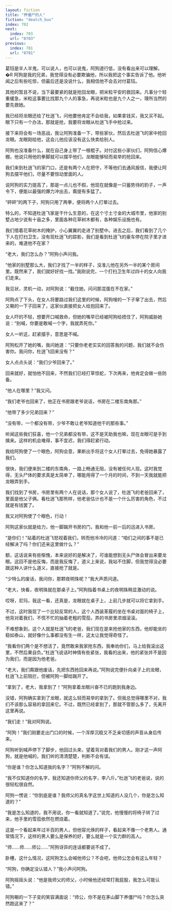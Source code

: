 ```yaml
---
layout: fiction
title: "养僵尸的人"
fiction: "deatch_bus"
index: 702
next:
  index: 703
  url: "0703"
previous:
  index: 701
  url: "0701"
---
```

葛钰是半人半鬼，可以说人，也可以说鬼，阿狗道行低，没有看出来可以理解。�R   阿狗是我的兄弟，我觉得没有必要欺骗他，所以我把这个事实告诉了他。他听闻之后有些吃惊，但最后还是没说什么，我相信他不会去对付葛钰。

其他的暂且不说，当下最要紧的就是抢回龙眼，把米粒平安的救回来。凡事分个轻重缓急，米粒这事要比找那九个人的事急，再说米粒也是九个人之一，理所当然的要先救她。

我已经将龙眼还给了杜逍飞，问他要他肯定不会给我，如果拿钱买，我又买不起。眼下只有一个办法，那就是抢，我要将龙眼从杜逍飞手中抢过来。

接下来将会有一场恶战，我让阿狗准备一下，带些家伙，然后去杜逍飞的家中抢回龙眼。龙眼刚给他，这会儿他应该没有这么快卖给别人。

阿狗也没准备什么，就在自己身上带了一根棍子。对付这些小家伙们，阿狗信心爆棚，他说只用他的拳脚就可以摆平他们，龙眼能够轻而易举的抢回来。

我们来到杜逍飞的家门口，还是有两个人在把守，不等他们去通风报信，我便让阿狗去摆平他们，尽量不要惊动里面的人。

说阿狗的实力提高了，那是一点儿也不假，他现在就像是一只蓄势待的豹子，一声令下，便能以最强的爆力冲出去，甭提有多猛了。

“砰砰”的两下子，阿狗只用了两拳，便将两个人打晕过去。

特么的，不知道杜逍飞家是干什么生意的，在这个寸土寸金的大城市里，他家的别墅占地少说有十亩之多，里面各种花草树木都有，各种娱乐设施也有。

我们借着花草树木的掩护，小心翼翼的走进了别墅中。进去之后，我们看到了几个下人在打扫卫生，没有现杜逍飞的踪影，我们是看到杜逍飞的豪车停在院子里才进来的，难道他不在家？

“老大，我们怎么办？”阿狗小声问我。

“他家的别墅那么大，我们才找了一半的样子，没准儿他在另外一半的某个房间里。既然来了，我们就好好找一找。”我刚说完，一个打扫卫生年过四十的女人向我们走来。

我见状，灵机一动，对阿狗说：“截住她，问问那混蛋在不在家。”

阿狗点了下头，在女人将要路过我们这里的时候，阿狗嗖的一下子窜了出去，然后又唰的一下子回来了，这家伙直接把女人给抱回来了。

女人吓的不轻，想要开口喊救命，但她的嘴早已经被阿狗给捂住了，阿狗威胁她说：“别喊，你要是敢喊一个字，我就弄死你。”

女人一听这，赶紧摆手，意思是不喊。

阿狗松开了她的嘴，我问她道：“只要你老老实实的回答我的问题，我们就不会伤害你。我问你，杜逍飞回来没有？”

女人点点头说：“我们少爷回来了。”

回来就好，就怕他不回来，不然我们已经打草惊蛇，下次再来，他肯定会做一些防备。

“他人在哪里？”我又问。

“我们老爷也回来了，他正在书房跟老爷说话，书房在二楼东南角那。”

“他带了多少兄弟回来？”

“没有带，一个都没有带，少爷不敢让老爷知道他干的那些事。”

听闻这些我们狂喜，他一个兄弟都没有带，这不是天助我也嘛，现在龙眼可是手到擒来。这样的机会难得，事不宜迟，我们得赶紧行动。

我给阿狗使了一个眼色，阿狗会意，果断出手将这个女人打晕过去，免得她暴露了我们。

很快，我们便来到二楼的东南角，一路上畅通无阻，没有被任何人现。这时我觉得，无头尸体的要求真是太简单了，哪能用得了一个月的时间，不到一天我就能把龙眼弄到手。

我们找到了书房，书房里有两个人在说话，那个女人说了，杜逍飞的老爸回来了，里面是他父子俩。看杜逍飞那熊样，他老爸估计也不是一个什么厉害的角色，不过就是有钱罢了。

我又对阿狗使了个眼色，行动！

阿狗这家伙就是给力，他一脚踹开书房的门，我和他一前一后的迅进入书房。

“是你们！”站着的杜逍飞怒视着我们，转而他冷冷的问道：“咱们之间的事不是已经解决了吗？你们还来这里做什么？”

额，这话说来有些惭愧，本来说好的是解决了，可谁能想到无头尸体会冒出来要龙眼。这回不是他反悔，而是我反悔了，道义上来说，我站不住脚，但我觉得没必要跟这种人讲什么道义，直接抢了就是。

“少特么的废话，我问你，那颗夜明珠呢？”我大声质问道。

“老大，快看，夜明珠就在那桌子上。”阿狗指着书桌上的夜明珠稍显激动的说。

哎呀，尼玛，我这一看，还真是，龙眼就在桌子上，上前几步就可以将它拿到手。

不过，这时我现了一个比较反常的人，这个人西装革履的坐在书桌对面的椅子上，他背对着我们，不慌不忙的抽着老粗的雪茄，弄的书房里浓烟滚滚。

不难想象到，这个人就是杜逍飞的老爸，我们现在是来抢他家的东西，他却能坐的稳如泰山，就好像什么事都没有生一样，这太让我觉得奇怪了。

“我看你们两个是不想活了，竟然敢来我家抢东西，我奉劝你们，马上给我滚出这里，不然后果自负。”杜逍飞说话时神情有些紧张，我看的出来，他的紧张并不是因为我们，而是因为他老爸。

“老大，我们甭跟他废话，先把东西抢回来再说。”阿狗说完便扑向桌子上的龙眼，杜逍飞上前阻拦，但被阿狗一脚给踹开了。

“拿到了，老大，我拿到了！”阿狗拿着龙眼兴奋不已的跑到我身边。

没错，阿狗确实拿到了龙眼，就这么轻而易举的拿到了。但我总觉得哪里不对，我们不该那么容易的拿回来它。不过，既然已经拿到了，那就不管那么多了，先离开这里再说。

“我们走！”我对阿狗说。

“阿狗！”我们刚要走出门口的时候，一个浑厚沉稳又不乏亲切感的声音从身后传来。

阿狗听到喊声停下了脚步，他回过头来，望着背对着我们的男人。刚才这一声阿狗，就是他喊的，我们听的清清楚楚，判断不会有误。

“你是谁？你怎么知道我的名字？”阿狗不解的问。

“我不仅知道你的名字，我还知道你师父的名字，李八斤。”杜逍飞的老爸说，说的很轻松很自然。

阿狗一愣说：“你到底是谁？我师父的真名字这世上知道的人没几个，你是怎么知道的？”

“我是怎么知道的，我不用说，你一看就知道了。”说完，他慢慢的将椅子转了过来，他手里的雪茄依然在燃烧着。

这是一个看起来年过半百的男人，但他容光焕的样子，看起来不像一个老男人。通常情况下，这样的男人要么是保养的好，要么就是一个实力群的高人。

“师……师……师公……”阿狗讶异的连话都要说不成了。

卧槽，这什么情况，这阿狗怎么会喊他师公？不会吧，他师公怎会有这么年轻？

“阿狗，你确定没认错人？”我小声问阿狗。

阿狗摇摇头说：“他是我师父的师父，小时候他还经常打我屁股，我怎么可能认错。”

阿狗唰的一下子变的笑容满面说：“师公，你不是在茅山脚下养僵尸吗？你怎么突然跑这来了？”